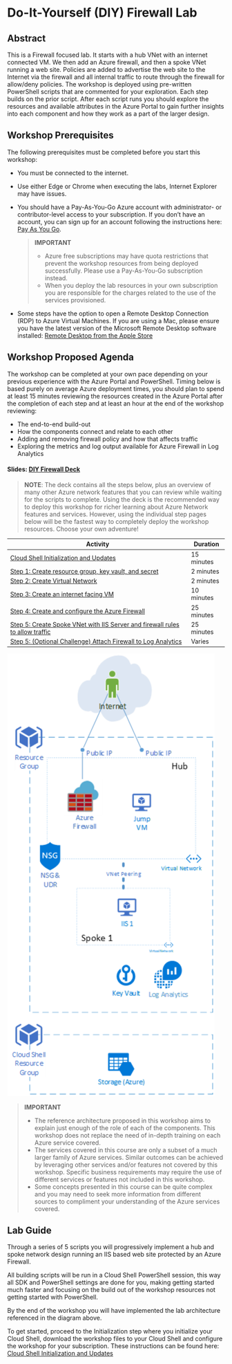 # Do-It-Yourself (DIY) Firewall Lab

## Abstract

This is a Firewall focused lab. It starts with a hub VNet with an internet connected VM. We then add an Azure firewall, and then a spoke VNet running a web site. Policies are added to advertise the web site to the Internet via the firewall and all internal traffic to route through the firewall for allow/deny policies. The workshop is deployed using pre-written PowerShell scripts that are commented for your exploration. Each step builds on the prior script. After each script runs you should explore the resources and available attributes in the Azure Portal to gain further insights into each component and how they work as a part of the larger design.

## Workshop Prerequisites
The following prerequisites must be completed before you start this workshop:

* You must be connected to the internet.

* Use either Edge or Chrome when executing the labs, Internet Explorer may have issues.

* You should have a Pay-As-You-Go Azure account with administrator- or contributor-level access to your subscription. If you don’t have an account, you can sign up for an account following the instructions here: [Pay As You Go][PayGo].

    > **IMPORTANT**
    > * Azure free subscriptions may have quota restrictions that prevent the workshop resources from being deployed successfully. Please use a Pay-As-You-Go subscription instead.
    > * When you deploy the lab resources in your own subscription you are responsible for the charges related to the use of the services provisioned.

* Some steps have the option to open a Remote Desktop Connection (RDP) to Azure Virtual Machines. If you are using a Mac, please ensure you have the latest version of the Microsoft Remote Desktop software installed: [Remote Desktop from the Apple Store][MacRDP]

## Workshop Proposed Agenda
The workshop can be completed at your own pace depending on your previous experience with the Azure Portal and PowerShell. Timing below is based purely on average Azure deployment times, you should plan to spend at least 15 minutes reviewing the resources created in the Azure Portal after the completion of each step and at least an hour at the end of the workshop reviewing:
- The end-to-end build-out
- How the components connect and relate to each other
- Adding and removing firewall policy and how that affects traffic
- Exploring the metrics and log output available for Azure Firewall in Log Analytics

#### Slides: [DIY Firewall Deck][FWDeck]

> **NOTE**: The deck contains all the steps below, plus an overview of many other Azure network features that you can review while waiting for the scripts to complete. Using the deck is the recommended way to deploy this workshop for richer learning about Azure Network features and services. However, using the individual step pages below will be the fastest way to completely deploy the workshop resources. Choose your own adventure!

Activity | Duration
-------- | ---------
[Cloud Shell Initialization and Updates][Step0] | 15 minutes
[Step 1: Create resource group, key vault, and secret][Step1] | 2 minutes
[Step 2: Create Virtual Network][Step2] | 2 minutes
[Step 3: Create an internet facing VM][Step3] | 10 minutes
[Step 4: Create and configure the Azure Firewall][Step4] | 25 minutes
[Step 5: Create Spoke VNet with IIS Server and firewall rules to allow traffic][Step5] | 25 minutes
[Step 5: (Optional Challenge) Attach Firewall to Log Analytics][Step5Challenge] | Varies

[![1]][1]

> **IMPORTANT** 
> * The reference architecture proposed in this workshop aims to explain just enough of the role of each of the components. This workshop does not replace the need of in-depth training on each Azure service covered.
> * The services covered in this course are only a subset of a much larger family of Azure services. Similar outcomes can be achieved by leveraging other services and/or features not covered by this workshop. Specific business requirements may require the use of different services or features not included in this workshop.
> * Some concepts presented in this course can be quite complex and you may need to seek more information from different sources to compliment your understanding of the Azure services covered.

## Lab Guide

Through a series of 5 scripts you will progressively implement a hub and spoke network design running an IIS based web site protected by an Azure Firewall. 

All building scripts will be run in a Cloud Shell PowerShell session, this way all SDK and PowerShell settings are done for you, making getting started much faster and focusing on the build out of the workshop resources not getting started with PowerShell.

By the end of the workshop you will have implemented the lab architecture referenced in the diagram above.

To get started, proceed to the Initialization step where you initialize your Cloud Shell, download the workshop files to your Cloud Shell and configure the workshop for your subscription. These instructions can be found here: [Cloud Shell Initialization and Updates][Step0]

<!--Link References-->
[PayGo]: https://azure.microsoft.com/pricing/purchase-options/pay-as-you-go/
[MacRDP]:  https://apps.apple.com/us/app/microsoft-remote-desktop-10/id1295203466?mt=12
[FWDeck]: ./Documents/Firewall%20Workshop.pptx
[Step0]: ./WorkshopStep0.md
[Step1]: ./WorkshopStep1.md
[Step2]: ./WorkshopStep2.md
[Step3]: ./WorkshopStep3.md
[Step4]: ./WorkshopStep4.md
[Step5]: ./WorkshopStep5.md
[Step5Challenge]: ./WorkshopStep5Challenge.md

[Paper]: https://docs.microsoft.com/azure/architecture/vdc/networking-virtual-datacenter
[Server]: ./Scripts/ServerSideScripts



<!--Image References-->
[1]: ./Media/Step5.svg "Workshop final as-built diagram" 

